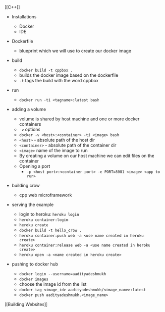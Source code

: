 [[C++]]
- Installations
	- Docker
	- IDE

- Dockerfile
	- blueprint which we will use to create our docker image
	
- build
	- `docker build -t cppbox .`
	- builds the docker image based on the dockerfile
	- `-t` tags the build with the word cppbox

- run
	- `docker run -ti <tagname>:latest bash`

- adding a volume
	- volume is shared by host machine and one or more docker containers
	- `-v` options
	- `docker -v <host>:<container> -ti <image> bash`
	- `<host>` - absolute path of the host dir
	- `<container>` - absolute path of the container dir
	- `<image>` name of the image to run
	- By creating a volume on our host machine we can edit files on the container
	- Opening a port
		- `-p <host port>:<container port> -e PORT=8081 <image> <app to run>`
- building crow
	- cpp web microframework
- serving the example
	- login to heroku: `heroku login`
	- `heroku container:login`
	- `heroku create`
	- `docker build -t hello_crow .`
	- `heroku container:push web -a <use name created in heroku create>`
	- `heroku container:release web -a <use name created in heroku create>`
	- `heroku open -a <name created in heroku create>`
- pushing to docker hub
	- `docker login --username=aadityadeshmukh`
	- `docker images`
	- choose the image id from the list
	- `docker tag <image_id> aadityadeshmukh/<image_name>:latest`
	- `docker push aadityadeshmukh.<image_name>`


[[Building Websites]]